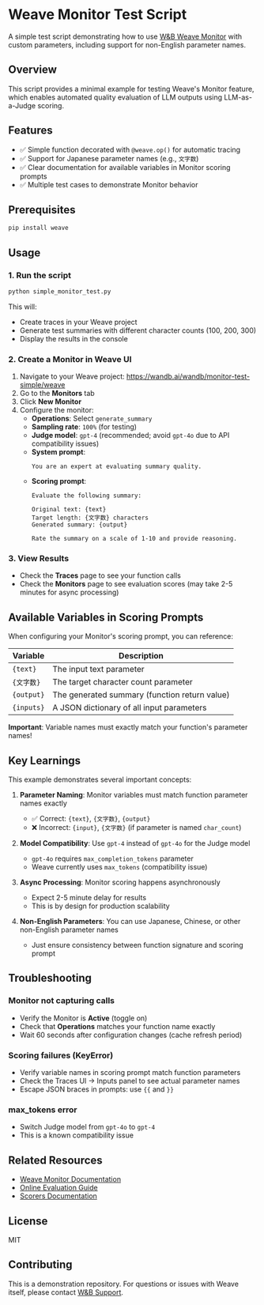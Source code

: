 # Weave Monitor Test Script

A simple test script demonstrating how to use [W&B Weave Monitor](https://wandb.ai/site/weave) with custom parameters, including support for non-English parameter names.

## Overview

This script provides a minimal example for testing Weave's Monitor feature, which enables automated quality evaluation of LLM outputs using LLM-as-a-Judge scoring.

## Features

- ✅ Simple function decorated with `@weave.op()` for automatic tracing
- ✅ Support for Japanese parameter names (e.g., `文字数`)
- ✅ Clear documentation for available variables in Monitor scoring prompts
- ✅ Multiple test cases to demonstrate Monitor behavior

## Prerequisites

```bash
pip install weave
```

## Usage

### 1. Run the script

```bash
python simple_monitor_test.py
```

This will:
- Create traces in your Weave project
- Generate test summaries with different character counts (100, 200, 300)
- Display the results in the console

### 2. Create a Monitor in Weave UI

1. Navigate to your Weave project: https://wandb.ai/wandb/monitor-test-simple/weave
2. Go to the **Monitors** tab
3. Click **New Monitor**
4. Configure the monitor:
   - **Operations**: Select `generate_summary`
   - **Sampling rate**: `100%` (for testing)
   - **Judge model**: `gpt-4` (recommended; avoid `gpt-4o` due to API compatibility issues)
   - **System prompt**: 
     ```
     You are an expert at evaluating summary quality.
     ```
   - **Scoring prompt**: 
     ```
     Evaluate the following summary:
     
     Original text: {text}
     Target length: {文字数} characters
     Generated summary: {output}
     
     Rate the summary on a scale of 1-10 and provide reasoning.
     ```

### 3. View Results

- Check the **Traces** page to see your function calls
- Check the **Monitors** page to see evaluation scores (may take 2-5 minutes for async processing)

## Available Variables in Scoring Prompts

When configuring your Monitor's scoring prompt, you can reference:

| Variable | Description |
|----------|-------------|
| `{text}` | The input text parameter |
| `{文字数}` | The target character count parameter |
| `{output}` | The generated summary (function return value) |
| `{inputs}` | A JSON dictionary of all input parameters |

**Important**: Variable names must exactly match your function's parameter names!

## Key Learnings

This example demonstrates several important concepts:

1. **Parameter Naming**: Monitor variables must match function parameter names exactly
   - ✅ Correct: `{text}`, `{文字数}`, `{output}`
   - ❌ Incorrect: `{input}`, `{文字数}` (if parameter is named `char_count`)

2. **Model Compatibility**: Use `gpt-4` instead of `gpt-4o` for the Judge model
   - `gpt-4o` requires `max_completion_tokens` parameter
   - Weave currently uses `max_tokens` (compatibility issue)

3. **Async Processing**: Monitor scoring happens asynchronously
   - Expect 2-5 minute delay for results
   - This is by design for production scalability

4. **Non-English Parameters**: You can use Japanese, Chinese, or other non-English parameter names
   - Just ensure consistency between function signature and scoring prompt

## Troubleshooting

### Monitor not capturing calls
- Verify the Monitor is **Active** (toggle on)
- Check that **Operations** matches your function name exactly
- Wait 60 seconds after configuration changes (cache refresh period)

### Scoring failures (KeyError)
- Verify variable names in scoring prompt match function parameters
- Check the Traces UI → Inputs panel to see actual parameter names
- Escape JSON braces in prompts: use `{{` and `}}`

### max_tokens error
- Switch Judge model from `gpt-4o` to `gpt-4`
- This is a known compatibility issue

## Related Resources

- [Weave Monitor Documentation](https://wandb.ai/site/weave/docs)
- [Online Evaluation Guide](https://wandb.ai/site/weave/guides/evaluation)
- [Scorers Documentation](https://wandb.ai/site/weave/guides/evaluation/scorers)

## License

MIT

## Contributing

This is a demonstration repository. For questions or issues with Weave itself, please contact [W&B Support](https://wandb.ai/support).
